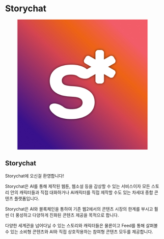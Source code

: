 # Storychat

<figure><img src=".gitbook/assets/logo square (1).jpg" alt=""><figcaption></figcaption></figure>

## Storychat

Storychat에 오신걸 환영합니다!

Storychat은 AI를 통해 제작된 웹툰, 웹소설 등을 감상할 수 있는 서비스이자 모든 스토리 안의 캐릭터들과 직접 대화하거나 AI캐릭터를 직접 제작할 수도 있는 차세대 종합 콘텐츠 플랫폼입니다.

Storychat은 AI와 블록체인을 통하여 기존 웹2에서의 콘텐츠 시장의 한계를 부시고 훨씬 더 풍성하고 다양하게 진화된 콘텐츠 제공을 목적으로 합니다.

다양한 세계관을 넘어다닐 수 있는 스토리와 캐릭터들은 물론이고 Feed를 통해 살펴볼 수 있는 소비형 콘텐츠와 AI와 직접 상호작용하는 참여형 콘텐츠 모두를 제공합니다.
